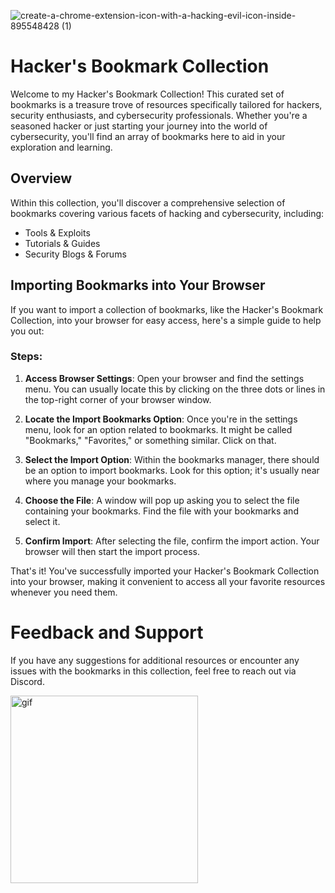 
![create-a-chrome-extension-icon-with-a-hacking-evil-icon-inside-895548428 (1)](https://github.com/Hacking-Notes/Bookmarks/assets/118412415/5f06eacb-b44f-4011-9e2e-acd0b59f4255)

# Hacker's Bookmark Collection

Welcome to my Hacker's Bookmark Collection! This curated set of bookmarks is a treasure trove of resources specifically tailored for hackers, security enthusiasts, and cybersecurity professionals. Whether you're a seasoned hacker or just starting your journey into the world of cybersecurity, you'll find an array of bookmarks here to aid in your exploration and learning.

## Overview

Within this collection, you'll discover a comprehensive selection of bookmarks covering various facets of hacking and cybersecurity, including:

- Tools & Exploits
- Tutorials & Guides
- Security Blogs & Forums

## Importing Bookmarks into Your Browser

If you want to import a collection of bookmarks, like the Hacker's Bookmark Collection, into your browser for easy access, here's a simple guide to help you out:

### Steps:

1. **Access Browser Settings**: Open your browser and find the settings menu. You can usually locate this by clicking on the three dots or lines in the top-right corner of your browser window.

2. **Locate the Import Bookmarks Option**: Once you're in the settings menu, look for an option related to bookmarks. It might be called "Bookmarks," "Favorites," or something similar. Click on that.

3. **Select the Import Option**: Within the bookmarks manager, there should be an option to import bookmarks. Look for this option; it's usually near where you manage your bookmarks.

4. **Choose the File**: A window will pop up asking you to select the file containing your bookmarks. Find the file with your bookmarks and select it.

5. **Confirm Import**: After selecting the file, confirm the import action. Your browser will then start the import process.


That's it! You've successfully imported your Hacker's Bookmark Collection into your browser, making it convenient to access all your favorite resources whenever you need them.

# Feedback and Support

If you have any suggestions for additional resources or encounter any issues with the bookmarks in this collection, feel free to reach out via Discord.

  <a href="https://discord.com">
  <img width="300" src="https://github.com/Hacking-Notes/Hacking-Notes/assets/118412415/5f34c47e-8f9e-40ef-885d-91ee9a6c5989" alt="gif">
  </a>
